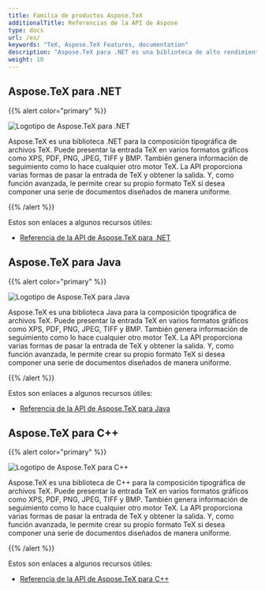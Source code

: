 ```yaml
---
title: Familia de productos Aspose.TeX
additionalTitle: Referencias de la API de Aspose
type: docs
url: /es/
keywords: "TeX, Aspose.TeX Features, documentation"
description: "Aspose.TeX para .NET es una biblioteca de alto rendimiento para aplicaciones de composición tipográfica de archivos TeX en .NET."
weight: 10
---
```


## Aspose.TeX para .NET

{{% alert color="primary" %}}

![Logotipo de Aspose.TeX para .NET](../home_1.png)


Aspose.TeX es una biblioteca .NET para la composición tipográfica de archivos TeX. Puede presentar la entrada TeX en varios formatos gráficos como XPS, PDF, PNG, JPEG, TIFF y BMP. También genera información de seguimiento como lo hace cualquier otro motor TeX. La API proporciona varias formas de pasar la entrada de TeX y obtener la salida. Y, como función avanzada, le permite crear su propio formato TeX si desea componer una serie de documentos diseñados de manera uniforme.

{{% /alert %}}

Estos son enlaces a algunos recursos útiles:
- [Referencia de la API de Aspose.TeX para .NET](/tex/es/net/)


## Aspose.TeX para Java

{{% alert color="primary" %}}

![Logotipo de Aspose.TeX para Java](../home_2.png)


Aspose.TeX es una biblioteca Java para la composición tipográfica de archivos TeX. Puede presentar la entrada TeX en varios formatos gráficos como XPS, PDF, PNG, JPEG, TIFF y BMP. También genera información de seguimiento como lo hace cualquier otro motor TeX. La API proporciona varias formas de pasar la entrada de TeX y obtener la salida. Y, como función avanzada, le permite crear su propio formato TeX si desea componer una serie de documentos diseñados de manera uniforme.

{{% /alert %}}

Estos son enlaces a algunos recursos útiles:
- [Referencia de la API de Aspose.TeX para Java](/tex/java/)


## Aspose.TeX para C++

{{% alert color="primary" %}}

![Logotipo de Aspose.TeX para C++](../home_3.png)


Aspose.TeX es una biblioteca de C++ para la composición tipográfica de archivos TeX. Puede presentar la entrada TeX en varios formatos gráficos como XPS, PDF, PNG, JPEG, TIFF y BMP. También genera información de seguimiento como lo hace cualquier otro motor TeX. La API proporciona varias formas de pasar la entrada de TeX y obtener la salida. Y, como función avanzada, le permite crear su propio formato TeX si desea componer una serie de documentos diseñados de manera uniforme.

{{% /alert %}}

Estos son enlaces a algunos recursos útiles:
- [Referencia de la API de Aspose.TeX para C++](/tex/cpp/)
